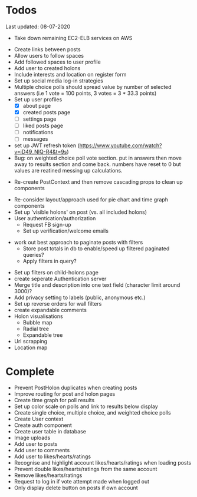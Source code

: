 # Todos
Last updated: 08-07-2020

+ Take down remaining EC2-ELB services on AWS
- Create links between posts
- Allow users to follow spaces
- Add followed spaces to user profile
- Add user to created holons
- Include interests and location on register form
- Set up social media log-in strategies
- Multiple choice polls should spread value by number of selected answers (i.e 1 vote = 100 points, 3 votes = 3 * 33.3 points)
- Set up user profiles
    - [x] about page
    - [x] created posts page
    - [ ] settings page
    - [ ] liked posts page
    - [ ] notifications
    - [ ] messages
- set up JWT refresh token (https://www.youtube.com/watch?v=iD49_NIQ-R4&t=9s)
- Bug: on weighted choice poll vote section. put in answers then move away to results section and come back. numbers have reset to 0 but values are reatined messing up calculations.
+ Re-create PostContext and then remove cascading props to clean up components
- Re-consider layout/approach used for pie chart and time graph components
- Set up 'visible holons' on post (vs. all included holons)
- User authentication/authorization
    - Request FB sign-up
    - Set up verification/welcome emails
+ work out best approach to paginate posts with filters
    - Store post totals in db to enable/speed up filtered paginated queries?
    - Apply filters in query?
- Set up filters on child-holons page
- create seperate Authentication server
- Merge title and description into one text field (character limit around 3000)?
- Add privacy setting to labels (public, anonymous etc.)
- Set up reverse orders for wall filters
- create expandable comments
- Holon visualisations
    - Bubble map
    - Radial tree
    - Expandable tree
- Url scrapping
- Location map

# Complete
- Prevent PostHolon duplicates when creating posts
- Improve routing for post and holon pages
- Create time graph for poll results
- Set up color scale on polls and link to results below display
- Create single choice, multiple choice, and weighted choice polls
- Create User context
- Create auth component
- Create user table in database
- Image uploads
- Add user to posts
- Add user to comments
- Add user to likes/hearts/ratings
- Recognise and highlight account likes/hearts/ratings when loading posts
- Prevent double likes/hearts/ratings from the same account
- Remove likes/hearts/ratings
- Request to log in if vote attempt made when logged out
- Only display delete button on posts if own account
